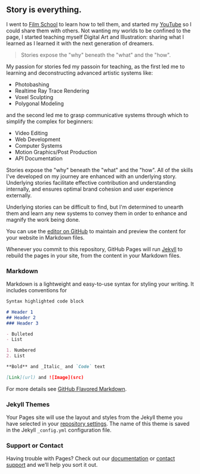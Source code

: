 ## Story is everything. 

I went to [Film School](https://www.biola.edu/film) to learn how to tell them, and started my [YouTube](https://www.youtube.com/embodiedjosh) so I could share them with others. Not wanting my worlds to be confined to the page, I started teaching myself Digital Art and Illustration: sharing what I learned as I learned it with the next generation of dreamers.  

>Stories expose the "why" beneath the "what" and the "how". 

My passion for stories fed my passoin for teaching, as the first led me to learning and deconstructing advanced artistic systems like:
* Photobashing
* Realtime Ray Trace Rendering 
* Voxel Sculpting 
* Polygonal Modeling

and the second led me to grasp communicative systems through which to simplify the complex for beginners: 
* Video Editing
* Web Development
* Computer Systems
* Motion Graphics/Post Production 
* API Documentation



Stories expose the "why" beneath the "what" and the "how". All of the skills I've developed on my journey are enhanced with an underlying story. Underlying stories facilitate effective contribution and understanding internally, and ensures optimal brand cohesion and user experience externally. 

Underlying stories can be difficult to find, but I'm determined to unearth them and learn any new systems to convey them in order to enhance and magnify the work being done. 

You can use the [editor on GitHub](https://github.com/EmbodiedJosh/Portfolio/edit/master/index.md) to maintain and preview the content for your website in Markdown files.

Whenever you commit to this repository, GitHub Pages will run [Jekyll](https://jekyllrb.com/) to rebuild the pages in your site, from the content in your Markdown files.

### Markdown

Markdown is a lightweight and easy-to-use syntax for styling your writing. It includes conventions for

```markdown
Syntax highlighted code block

# Header 1
## Header 2
### Header 3

- Bulleted
- List

1. Numbered
2. List

**Bold** and _Italic_ and `Code` text

[Link](url) and ![Image](src)
```

For more details see [GitHub Flavored Markdown](https://guides.github.com/features/mastering-markdown/).

### Jekyll Themes

Your Pages site will use the layout and styles from the Jekyll theme you have selected in your [repository settings](https://github.com/EmbodiedJosh/Portfolio/settings). The name of this theme is saved in the Jekyll `_config.yml` configuration file.

### Support or Contact

Having trouble with Pages? Check out our [documentation](https://help.github.com/categories/github-pages-basics/) or [contact support](https://github.com/contact) and we’ll help you sort it out.
